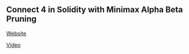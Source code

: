 ## Connect 4 in Solidity with Minimax Alpha Beta Pruning
[Website](https://quiet-bush-2358.on.fleek.co/)

[Video](https://youtu.be/k_UK88111fQ)